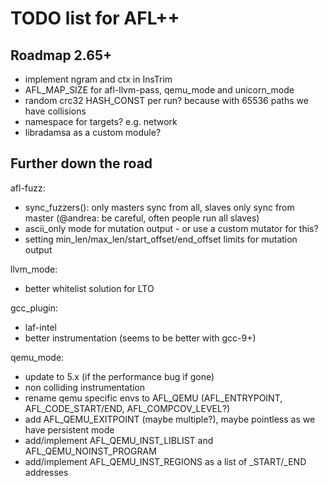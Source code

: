 # TODO list for AFL++

## Roadmap 2.65+

 - implement ngram and ctx in InsTrim
 - AFL_MAP_SIZE for afl-llvm-pass, qemu_mode and unicorn_mode
 - random crc32 HASH_CONST per run? because with 65536 paths we have collisions
 - namespace for targets? e.g. network
 - libradamsa as a custom module?

## Further down the road

afl-fuzz:
 - sync_fuzzers(): only masters sync from all, slaves only sync from master
   (@andrea: be careful, often people run all slaves)
 - ascii_only mode for mutation output - or use a custom mutator for this?
 - setting min_len/max_len/start_offset/end_offset limits for mutation output

llvm_mode:
 - better whitelist solution for LTO

gcc_plugin:
 - laf-intel
 - better instrumentation (seems to be better with gcc-9+)

qemu_mode:
 - update to 5.x (if the performance bug if gone)
 - non colliding instrumentation
 - rename qemu specific envs to AFL_QEMU (AFL_ENTRYPOINT, AFL_CODE_START/END,
   AFL_COMPCOV_LEVEL?)
 - add AFL_QEMU_EXITPOINT (maybe multiple?), maybe pointless as we have
   persistent mode
 - add/implement AFL_QEMU_INST_LIBLIST and AFL_QEMU_NOINST_PROGRAM
 - add/implement AFL_QEMU_INST_REGIONS as a list of _START/_END addresses
